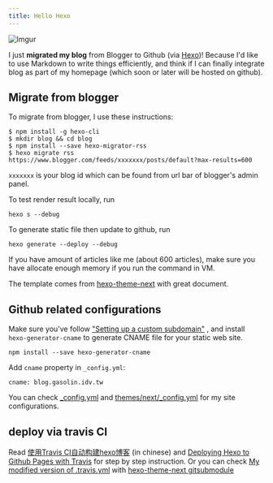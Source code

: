 ```yaml
---
title: Hello Hexo
---
```


![Imgur](http://i.imgur.com/EPzmO6p.png)

I just **migrated my blog** from Blogger to Github (via [Hexo](https://hexo.io/))! Because I'd like to use Markdown to write things efficiently, and think if I can finally integrate blog as part of my homepage (which soon or later will be hosted on github).

## Migrate from blogger

To migrate from blogger, I use these instructions: 

```lang=shell
$ npm install -g hexo-cli
$ mkdir blog && cd blog
$ npm install --save hexo-migrator-rss
$ hexo migrate rss https://www.blogger.com/feeds/xxxxxxx/posts/default?max-results=600
```

`xxxxxxx` is your blog id which can be found from url bar of blogger's admin panel.

To test render result locally, run

```
hexo s --debug
```

To generate static file then update to github, run

```
hexo generate --deploy --debug
```

If you have amount of articles like me (about 600 articles), make sure you have allocate enough memory if you run the command in VM.

The template comes from [hexo-theme-next](http://theme-next.iissnan.com/) with great document.

## Github related configurations

Make sure you've follow ["Setting up a custom subdomain"](https://help.github.com/articles/setting-up-a-custom-subdomain/) , and install `hexo-generator-cname` to generate CNAME file for your static web site.

```
npm install --save hexo-generator-cname
```

Add `cname` property in `_config.yml`:

```
cname: blog.gasolin.idv.tw
```

You can check [_config.yml](https://github.com/gasolin/blog/blob/master/_config.yml) and [themes/next/_config.yml](https://github.com/gasolin/blog/blob/master/themes/next/_config.yml) for my site configurations.

## deploy via travis CI

Read [使用Travis CI自动构建hexo博客](http://magicse7en.github.io/2016/03/27/travis-ci-auto-deploy-hexo-github/) (in chinese) and [Deploying Hexo to Github Pages with Travis](https://sazzer.github.io/blog/2015/05/04/Deploying-Hexo-to-Github-Pages-with-Travis/) for step by step instruction. Or you can check [My modified version of .travis.yml](https://github.com/gasolin/blog/blob/master/.travis.yml) with [hexo-theme-next gitsubmodule](https://github.com/gasolin/blog/blob/master/.gitmodules)


